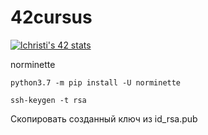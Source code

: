 # 42cursus  
[![lchristi's 42 stats](https://badge42.herokuapp.com/api/stats/lchristi)](https://profile.intra.42.fr/users/lchristi)
  
norminette
```
python3.7 -m pip install -U norminette
```
  
```
ssh-keygen -t rsa
```
Скопировать созданный ключ из id_rsa.pub

